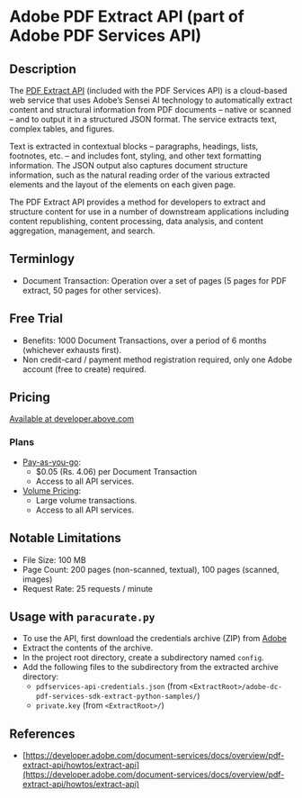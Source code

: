 # Adobe PDF Extract API (part of Adobe PDF Services API)

## Description

The [PDF Extract API](https://developer.adobe.com/document-services/docs/overview/pdf-extract-api/) (included with the PDF Services API) is a cloud-based web service that uses Adobe’s Sensei AI technology to automatically extract content and structural information from PDF documents – native or scanned – and to output it in a structured JSON format. The service extracts text, complex tables, and figures.

Text is extracted in contextual blocks – paragraphs, headings, lists, footnotes, etc. – and includes font, styling, and other text formatting information. The JSON output also captures document structure information, such as the natural reading order of the various extracted elements and the layout of the elements on each given page.

The PDF Extract API provides a method for developers to extract and structure content for use in a number of downstream applications including content republishing, content processing, data analysis, and content aggregation, management, and search.

## Terminlogy

- Document Transaction: Operation over a set of pages (5 pages for PDF extract, 50 pages for other services).

## Free Trial

- Benefits: 1000 Document Transactions, over a period of 6 months (whichever exhausts first).
- Non credit-card / payment method registration required, only one Adobe account (free to create) required.

## Pricing

[Available at developer.above.com](https://developer.adobe.com/document-services/pricing/#main)

### Plans

- [Pay-as-you-go](https://www.adobe.com/go/pdfToolsAPI_AWS_Intl):
  - $0.05 (Rs. 4.06) per Document Transaction
  - Access to all API services.
- [Volume Pricing](https://developer.adobe.com/document-services/pricing/contact/sales/):
  - Large volume transactions.
  - Access to all API services.

## Notable Limitations

- File Size: 100 MB
- Page Count: 200 pages (non-scanned, textual), 100 pages (scanned, images)
- Request Rate: 25 requests / minute

## Usage with `paracurate.py`

- To use the API, first download the credentials archive (ZIP) from [Adobe](https://documentcloud.adobe.com/dc-integration-creation-app-cdn/main.html?api=pdf-extract-api)
- Extract the contents of the archive.
- In the project root directory, create a subdirectory named `config`.
- Add the following files to the subdirectory from the extracted archive directory:
  - `pdfservices-api-credentials.json` (from `<ExtractRoot>/adobe-dc-pdf-services-sdk-extract-python-samples/`)
  - `private.key` (from `<ExtractRoot>/`)

## References

- [https://developer.adobe.com/document-services/docs/overview/pdf-extract-api/howtos/extract-api](https://developer.adobe.com/document-services/docs/overview/pdf-extract-api/howtos/extract-api)
